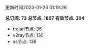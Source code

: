 更新时间2023-01-26 01:19:26

**总订阅: 73**
**总节点: 1807**
**有效节点: 304**
- trojan节点: 36
- v2ray节点: 130
- ss节点: 138
